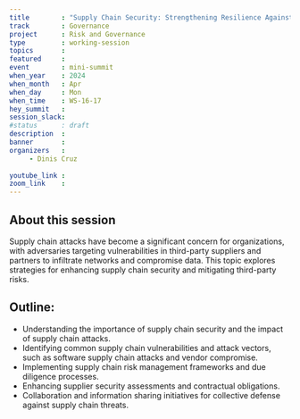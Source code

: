 ```yaml
---
title        : "Supply Chain Security: Strengthening Resilience Against Third-Party Risks(panel)"
track        : Governance
project      : Risk and Governance
type         : working-session
topics       : 
featured     :
event        : mini-summit
when_year    : 2024
when_month   : Apr
when_day     : Mon
when_time    : WS-16-17
hey_summit   : 
session_slack:
#status      : draft
description  :
banner       : 
organizers   :
     - Dinis Cruz
    
youtube_link : 
zoom_link    : 
---
```


## About this session
Supply chain attacks have become a significant concern for organizations, with adversaries targeting vulnerabilities in third-party suppliers and partners to infiltrate networks and compromise data. This topic explores strategies for enhancing supply chain security and mitigating third-party risks.

## Outline:
- Understanding the importance of supply chain security and the impact of supply chain attacks.
- Identifying common supply chain vulnerabilities and attack vectors, such as software supply chain attacks and vendor compromise.
- Implementing supply chain risk management frameworks and due diligence processes.
- Enhancing supplier security assessments and contractual obligations.
- Collaboration and information sharing initiatives for collective defense against supply chain threats.
